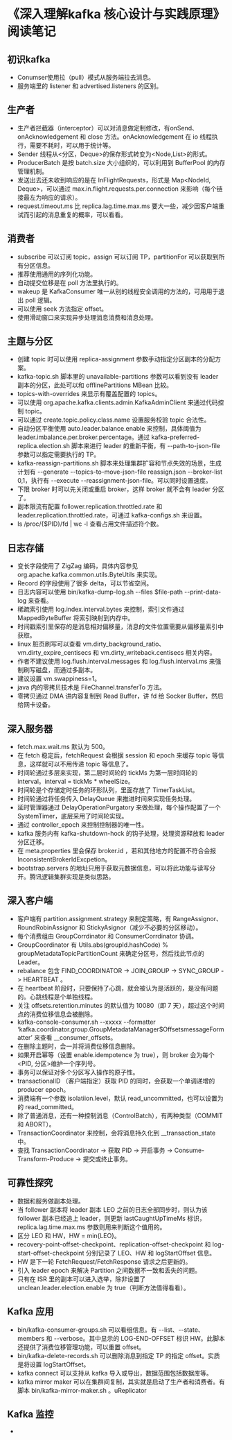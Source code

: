 # 《深入理解kafka 核心设计与实践原理》阅读笔记

## 初识kafka

* Conumser使用拉（pull）模式从服务端拉去消息。
* 服务端里的 listener 和 advertised.listeners 的区别。

## 生产者

* 生产者拦截器（interceptor）可以对消息做定制修改，有onSend、onAcknowledgement 和 close 方法。onAcknowledgement 在 io 线程执行，需要不耗时，可以用于统计等。
* Sender 线程从<分区，Deque<ProducerBatch>>的保存形式转变为<Node,List<ProducerBatch>>的形式。
* ProducerBatch 是按 batch.size 大小组织的，可以利用到 BufferPool 的内存管理机制。
* 发送出去还未收到响应的是在 InFlightRequests，形式是 Map<NodeId, Deque<Request>>，可以通过 max.in.flight.requests.per.connection 来影响（每个链接最左为响应的请求）。
* request.timeout.ms 比 replica.lag.time.max.ms 要大一些，减少因客户端重试而引起的消息重复的概率，可以看看。

## 消费者

* subscribe 可以订阅 topic，assign 可以订阅 TP，partitionFor 可以获取到所有分区信息。
* 推荐使用通用的序列化功能。
* 自动提交位移是在 poll 方法里执行的。
* wakeup 是 KafkaConsumer 唯一从别的线程安全调用的方法的，可用用于退出 poll 逻辑。
* 可以使用 seek 方法指定 offset。
* 使用滑动窗口来实现异步处理消息消费和消息处理。

## 主题与分区

* 创建 topic 时可以使用 replica-assignment 参数手动指定分区副本的分配方案。
* kafka-topic.sh 脚本里的 unavailable-partitions 参数可以看到没有 leader 副本的分区，此处可以和 offlinePartitions MBean 比较。
* topics-with-overrides 来显示有覆盖配置的 topics。
* 可以使用 org.apache.kafka.clients.admin.KafkaAdminClient 来通过代码控制 topic。
* 可以通过 create.topic.policy.class.name 设置服务校验 topic 合法性。 
* 自动分区平衡使用 auto.leader.balance.enable 来控制，具体阈值为 leader.imbalance.per.broker.percentage。通过 kafka-preferred-replica.election.sh 脚本来进行 leader 的重新平衡，有 --path-to-json-file 参数可以指定需要执行的 TP。
* kafka-reassign-partitions.sh 脚本来处理集群扩容和节点失效的场景，生成计划有 --generate --topics-to-move-json-file reassign.json --broker-list 0,1，执行有 --execute --reassignment-json-file。可以同时设置速度。
* 下限 broker 时可以先关闭或重启 broker，这样 broker 就不会有 leader 分区了。
* 副本限流有配置 follower.replication.throttled.rate 和 leader.replication.throttled.rate，可通过 kafka-configs.sh 来设置。
* ls /proc/{$PID}/fd | wc -l 查看占用文件描述符个数。

## 日志存储

* 变长字段使用了 ZigZag 编码，具体内容参见 org.apache.kafka.common.utils.ByteUtils 来实现。
* Record 的字段使用了很多 delta，可以节省空间。
* 日志内容可以使用 bin/kafka-dump-log.sh --files $file-path --print-data-log 来查看。
* 稀疏索引使用 log.index.interval.bytes 来控制，索引文件通过 MappedByteBuffer 将索引映射到内存中。
* 时间戳索引里保存的是消息相对偏移量，消息的文件位置需要从偏移量索引中获取。
* linux 脏页刷写可以查看 vm.dirty_background_ratio、vm.dirty_expire_centisecs 和 vm.dirty_writeback.centisecs 相关内容。
* 作者不建议使用 log.flush.interval.messages 和 log.flush.interval.ms 来强制刷写磁盘，而通过多副本。
* 建议设置 vm.swappiness=1。
* java 内的零拷贝技术是 FileChannel.transferTo 方法。
* 零拷贝通过 DMA 讲内容复制到 Read Buffer，讲 fd 给 Socker Buffer，然后给网卡设备。

## 深入服务器

* fetch.max.wait.ms 默认为 500。
* 在 fetch 稳定后，fetchRequest 会根据 session 和 epoch 来缓存 topic 等信息，这样就可以不用传递 topic 等信息了。
* 时间轮通过多层来实现，第二层时间轮的 tickMs 为第一层时间轮的 interval。interval = tickMs * wheelSize。
* 时间轮是个存储定时任务的环形队列，里面存放了 TimerTaskList。
* 时间轮通过将任务传入 DelayQueue 来推进时间来实现任务处理。
* 延时管理器通过 DelayOperationPurgatory 来做处理，每个操作配置了一个 SystemTimer，底层采用了时间轮实现。
* 通过 controller_epoch 来控制控制器的唯一性。
* kafka 服务内有 kafka-shutdown-hock 的钩子处理，处理资源释放和 leader 分区迁移。
* 在 meta.properties 里会保存 broker.id ，若和其他地方的配置不符合会报 InconsistentBrokerIdExcpetion。
* bootstrap.servers 的地址只用于获取元数据信息，可以将此功能与读写分开。腾讯逻辑集群实现是类似思路。

## 深入客户端

* 客户端有 partition.assignment.strategy 来制定策略，有 RangeAssignor、RoundRobinAssignor 和 StickyAsignor（减少不必要的分区移动）。
* 每个消费组由 GroupCorrdinator 和 ConsumerCorrdinator 协调。
* GroupCoordinator 有 Utils.abs(groupId.hashCode) % groupMetadataTopicPartitionCount 来确定分区号，然后找此节点的 Leader。
* rebalance 包含 FIND_COORDINATOR -> JOIN_GROUP -> SYNC_GROUP -> HEARTBEAT 。
* 在 heartbeat 阶段时，只要保持了心跳，就会被认为是活跃的，是没有问题的。心跳线程是个单独线程。
* 关注 offsets.retention.minutes 的默认值为 10080（即 7 天），超过这个时间点的消费位移信息会被删除。
* kafka-console-consumer.sh --xxxxx  --formatter ‘kafka.coordinator.group.GroupMetadataManager$OffsetsmessageFormatter’ 来查看 __consumer_offsets。
* 在删除主题时，会一并将消费位移信息删除。
* 如果开启幂等（设置 enable.idempotence 为 true），则 broker 会为每个<PID, 分区>维护一个序列号。
* 事务可以保证对多个分区写入操作的原子性。
* transactionalID （客户端指定）获取 PID 的同时，会获取一个单调递增的 producer epoch。
* 消费端有一个参数 isolatiion.level，默认 read_uncommitted，也可以设置为的 read_committed。
* 除了普通消息，还有一种控制消息（ControlBatch），有两种类型（COMMIT 和 ABORT）。
* TransactionCoordinator 来控制，会将消息持久化到 __transaction_state 中。
* 查找 TransactionCoordinator -> 获取 PID -> 开启事务 -> Consume-Transform-Produce -> 提交或终止事务。 

## 可靠性探究

*  数据和服务做副本处理。
* 当 follower 副本将 leader 副本 LEO 之前的日志全部同步时，则认为该 follower 副本已经追上 leader，则更新 lastCaughtUpTimeMs 标识，replica.lag.time.max.ms 参数则用来判断这个值用的。
* 区分 LEO 和 HW，HW = min{LEO}。
* recovery-point-offset-checkpoint、replication-offset-checkpoint 和 log-start-offset-checkpoint 分别记录了 LEO、HW 和 logStartOffset 信息。
* HW 是下一轮 FetchRequest/FetchResponse 请求之后更新的。
* 引入 leader epoch 来解决 Partition 之间数据不一致和丢失的问题。
* 只有在 ISR 里的副本可以进入选举，除非设置了 unclean.leader.election.enable 为 true（判断方法值得看看）。

## Kafka 应用

* bin/kafka-consumer-groups.sh 可以看组信息。有 --list、--state、members 和 --verbose。其中显示的 LOG-END-OFFSET 标识 HW。此脚本还提供了消费位移管理功能，可以重置 offset。
* bin/kafka-delete-records.sh 可以删除消息到指定 TP 的指定 offset。实质是将设置 logStartOffset。
* kafka connect 可以支持从 kafka 导入或导出，数据范围包括数据库等。
* kafka mirror maker 可以在集群间复制，其实就是启动了生产者和消费者。有脚本 bin/kafka-mirror-maker.sh 。uReplicator 

## Kafka 监控

* 

